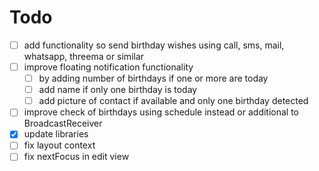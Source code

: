 # Todo

- [ ] add functionality so send birthday wishes using call, sms, mail, whatsapp, threema or similar
- [ ] improve floating notification functionality
    - [ ] by adding number of birthdays if one or more are today
	- [ ] add name if only one birthday is today
	- [ ] add picture of contact if available and only one birthday detected
- [ ] improve check of birthdays using schedule instead or additional to BroadcastReceiver
- [x] update libraries
- [ ] fix layout context
- [ ] fix nextFocus in edit view
